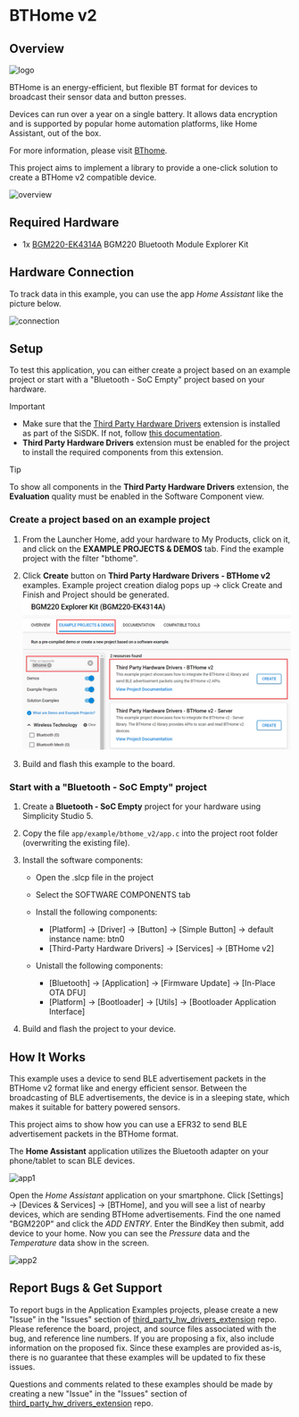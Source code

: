 # BTHome v2

## Overview

![logo](image/logo.png)

BTHome is an energy-efficient, but flexible BT format for devices to broadcast their sensor data and button presses.

Devices can run over a year on a single battery. It allows data encryption and is supported by popular home automation platforms, like Home Assistant, out of the box.

For more information, please visit [BThome](https://bthome.io/).

This project aims to implement a library to provide a one-click solution to create a BTHome v2 compatible device.

![overview](image/overview.png)

## Required Hardware

- 1x [BGM220-EK4314A](https://www.silabs.com/development-tools/wireless/bluetooth/bgm220-explorer-kit) BGM220 Bluetooth Module Explorer Kit

## Hardware Connection

To track data in this example, you can use the app *Home Assistant* like the picture below.

![connection](image/connection.png)

## Setup

To test this application, you can either create a project based on an example project or start with a "Bluetooth - SoC Empty" project based on your hardware.

> [!IMPORTANT]
> - Make sure that the [Third Party Hardware Drivers](https://github.com/SiliconLabsSoftware/third_party_hw_drivers_extension) extension is installed as part of the SiSDK. If not, follow [this documentation](https://github.com/SiliconLabsSoftware/third_party_hw_drivers_extension/blob/master/README.md#how-to-add-to-simplicity-studio-ide).
> - **Third Party Hardware Drivers** extension must be enabled for the project to install the required components from this extension.

> [!TIP]
> To show all components in the **Third Party Hardware Drivers** extension, the **Evaluation** quality must be enabled in the Software Component view.

### Create a project based on an example project

1. From the Launcher Home, add your hardware to My Products, click on it, and click on the **EXAMPLE PROJECTS & DEMOS** tab. Find the example project with the filter "bthome".

2. Click **Create** button on **Third Party Hardware Drivers - BTHome v2** examples. Example project creation dialog pops up -> click Create and Finish and Project should be generated.
![create_project](image/create_project.png)

3. Build and flash this example to the board.

### Start with a "Bluetooth - SoC Empty" project

1. Create a **Bluetooth - SoC Empty** project for your hardware using Simplicity Studio 5.

2. Copy the file `app/example/bthome_v2/app.c` into the project root folder (overwriting the existing file).

3. Install the software components:

    - Open the .slcp file in the project

    - Select the SOFTWARE COMPONENTS tab

    - Install the following components:

      - [Platform] → [Driver] → [Button] → [Simple Button] → default instance name: btn0
      - [Third-Party Hardware Drivers] → [Services] → [BTHome v2]

    - Unistall the following components:

      - [Bluetooth] → [Application] → [Firmware Update] → [In-Place OTA DFU]
      - [Platform] → [Bootloader] → [Utils] → [Bootloader Application Interface]

4. Build and flash the project to your device.

## How It Works

This example uses a device to send BLE advertisement packets in the BTHome v2 format like and energy efficient sensor. Between the broadcasting of BLE advertisements, the device is in a sleeping state, which makes it suitable for battery powered sensors.

This project aims to show how you can use a EFR32 to send BLE advertisement packets in the BTHome format.

The **Home Assistant** application utilizes the Bluetooth adapter on your phone/tablet to scan BLE devices.

![app1](image/app1.png)

Open the *Home Assistant* application on your smartphone. Click [Settings] → [Devices & Services] → [BTHome], and you will see a list of nearby devices, which are sending BTHome advertisements. Find the one named "BGM220P" and click the *ADD ENTRY*. Enter the BindKey then submit, add device to your home. Now you can see the *Pressure* data and the *Temperature* data show in the screen.

![app2](image/app2.png)

## Report Bugs & Get Support

To report bugs in the Application Examples projects, please create a new "Issue" in the "Issues" section of [third_party_hw_drivers_extension](https://github.com/SiliconLabsSoftware/third_party_hw_drivers_extension) repo. Please reference the board, project, and source files associated with the bug, and reference line numbers. If you are proposing a fix, also include information on the proposed fix. Since these examples are provided as-is, there is no guarantee that these examples will be updated to fix these issues.

Questions and comments related to these examples should be made by creating a new "Issue" in the "Issues" section of [third_party_hw_drivers_extension](https://github.com/SiliconLabsSoftware/third_party_hw_drivers_extension) repo.